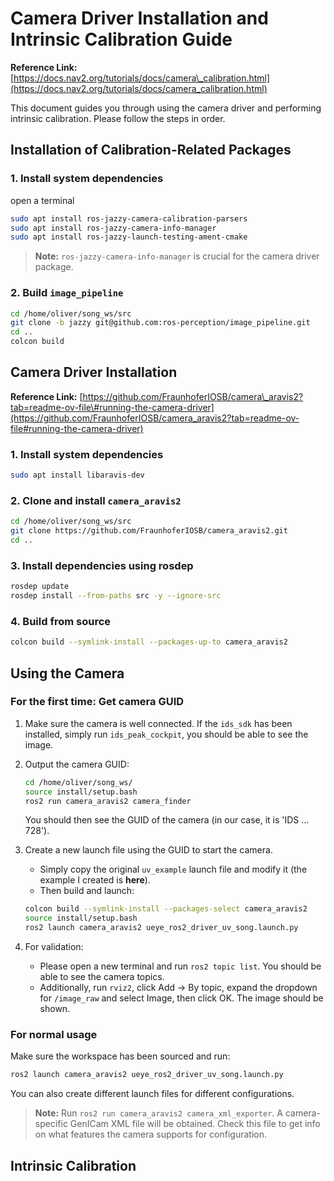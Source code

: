 # Camera Driver Installation and Intrinsic Calibration Guide

**Reference Link:** [https://docs.nav2.org/tutorials/docs/camera\_calibration.html](https://docs.nav2.org/tutorials/docs/camera_calibration.html)

This document guides you through using the camera driver and performing intrinsic calibration. Please follow the steps in order.

## Installation of Calibration-Related Packages

### 1\. Install system dependencies
open a terminal
```bash
sudo apt install ros-jazzy-camera-calibration-parsers
sudo apt install ros-jazzy-camera-info-manager
sudo apt install ros-jazzy-launch-testing-ament-cmake
```

> **Note:** `ros-jazzy-camera-info-manager` is crucial for the camera driver package.

### 2\. Build `image_pipeline`

```bash
cd /home/oliver/song_ws/src
git clone -b jazzy git@github.com:ros-perception/image_pipeline.git
cd ..
colcon build
```

## Camera Driver Installation

**Reference Link:** [https://github.com/FraunhoferIOSB/camera\_aravis2?tab=readme-ov-file\#running-the-camera-driver](https://github.com/FraunhoferIOSB/camera_aravis2?tab=readme-ov-file#running-the-camera-driver)

### 1\. Install system dependencies

```bash
sudo apt install libaravis-dev
```

### 2\. Clone and install `camera_aravis2`

```bash
cd /home/oliver/song_ws/src
git clone https://github.com/FraunhoferIOSB/camera_aravis2.git
cd ..
```

### 3\. Install dependencies using rosdep

```bash
rosdep update
rosdep install --from-paths src -y --ignore-src
```

### 4\. Build from source

```bash
colcon build --symlink-install --packages-up-to camera_aravis2
```

## Using the Camera

### For the first time: Get camera GUID

1.  Make sure the camera is well connected. If the `ids_sdk` has been installed, simply run `ids_peak_cockpit`, you should be able to see the image.

2.  Output the camera GUID:

    ```bash
    cd /home/oliver/song_ws/
    source install/setup.bash
    ros2 run camera_aravis2 camera_finder
    ```

    You should then see the GUID of the camera (in our case, it is 'IDS ... 728').

3.  Create a new launch file using the GUID to start the camera.

      * Simply copy the original `uv_example` launch file and modify it (the example I created is **here**).
      * Then build and launch:

    <!-- end list -->

    ```bash
    colcon build --symlink-install --packages-select camera_aravis2
    source install/setup.bash
    ros2 launch camera_aravis2 ueye_ros2_driver_uv_song.launch.py
    ```

4.  For validation:

      * Please open a new terminal and run `ros2 topic list`. You should be able to see the camera topics.
      * Additionally, run `rviz2`, click Add -\> By topic, expand the dropdown for `/image_raw` and select Image, then click OK. The image should be shown.

### For normal usage

Make sure the workspace has been sourced and run:

```bash
ros2 launch camera_aravis2 ueye_ros2_driver_uv_song.launch.py
```

You can also create different launch files for different configurations.

> **Note:** Run `ros2 run camera_aravis2 camera_xml_exporter`. A camera-specific GenICam XML file will be obtained. Check this file to get info on what features the camera supports for configuration.

## Intrinsic Calibration
